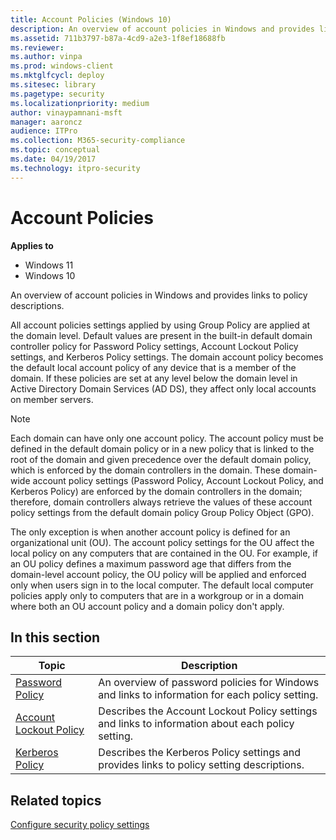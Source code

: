 ```yaml
---
title: Account Policies (Windows 10)
description: An overview of account policies in Windows and provides links to policy descriptions.
ms.assetid: 711b3797-b87a-4cd9-a2e3-1f8ef18688fb
ms.reviewer: 
ms.author: vinpa
ms.prod: windows-client
ms.mktglfcycl: deploy
ms.sitesec: library
ms.pagetype: security
ms.localizationpriority: medium
author: vinaypamnani-msft
manager: aaroncz
audience: ITPro
ms.collection: M365-security-compliance
ms.topic: conceptual
ms.date: 04/19/2017
ms.technology: itpro-security
---
```


# Account Policies

**Applies to**
-   Windows 11
-   Windows 10

An overview of account policies in Windows and provides links to policy descriptions.

All account policies settings applied by using Group Policy are applied at the domain level. Default values are present in the built-in default domain controller policy for Password Policy settings, Account Lockout Policy settings, and Kerberos Policy settings. The domain account policy becomes the default local account policy of any device that is a member of the domain. If these policies are set at any level below the domain level in Active Directory Domain Services (AD DS), they affect only local accounts on member servers.
> [!NOTE]
> Each domain can have only one account policy. The account policy must be defined in the default domain policy or in a new policy that is linked to the root of the domain and given precedence over the default domain policy, which is enforced by the domain controllers in the domain. These domain-wide account policy settings (Password Policy, Account Lockout Policy, and Kerberos Policy) are enforced by the domain controllers in the domain; therefore, domain controllers always retrieve the values of these account policy settings from the default domain policy Group Policy Object (GPO).
 
The only exception is when another account policy is defined for an organizational unit (OU). The account policy settings for the OU affect the local policy on any computers that are contained in the OU. For example, if an OU policy defines a maximum password age that differs from the domain-level account policy, the OU policy will be applied and enforced only when users sign in to the local computer. The default local computer policies apply only to computers that are in a workgroup or in a domain where both an OU account policy and a domain policy don't apply.

## In this section

| Topic | Description |
| - | - |
| [Password Policy](password-policy.md) | An overview of password policies for Windows and links to information for each policy setting. |
| [Account Lockout Policy](account-lockout-policy.md) | Describes the Account Lockout Policy settings and links to information about each policy setting. |
| [Kerberos Policy](kerberos-policy.md) | Describes the Kerberos Policy settings and provides links to policy setting descriptions. |
 
## Related topics

[Configure security policy settings](how-to-configure-security-policy-settings.md)
